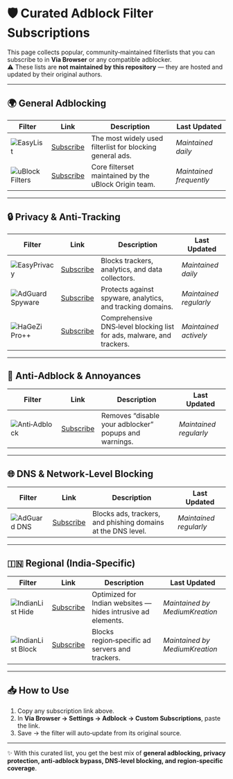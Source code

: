 # 🛡️ Curated Adblock Filter Subscriptions

This page collects popular, community‑maintained filterlists that you can subscribe to in **Via Browser** or any compatible adblocker.  
⚠️ These lists are **not maintained by this repository** — they are hosted and updated by their original authors.

---

## 🌍 General Adblocking
| Filter | Link | Description | Last Updated |
|--------|------|-------------|--------------|
| ![EasyList](https://img.shields.io/badge/EasyList-blue) | [Subscribe](https://easylist-downloads.adblockplus.org/easylist.txt) | The most widely used filterlist for blocking general ads. | _Maintained daily_ |
| ![uBlock Filters](https://img.shields.io/badge/uBlock%20Filters-green) | [Subscribe](https://github.com/uBlockOrigin/uAssets/raw/master/filters/filters.txt) | Core filterset maintained by the uBlock Origin team. | _Maintained frequently_ |

---

## 🔒 Privacy & Anti‑Tracking
| Filter | Link | Description | Last Updated |
|--------|------|-------------|--------------|
| ![EasyPrivacy](https://img.shields.io/badge/EasyPrivacy-orange) | [Subscribe](https://easylist-downloads.adblockplus.org/easyprivacy.txt) | Blocks trackers, analytics, and data collectors. | _Maintained daily_ |
| ![AdGuard Spyware](https://img.shields.io/badge/AdGuard%20Spyware-red) | [Subscribe](https://raw.githubusercontent.com/AdguardTeam/FiltersRegistry/master/filters/filter_3_Spyware/filter.txt) | Protects against spyware, analytics, and tracking domains. | _Maintained regularly_ |
| ![HaGeZi Pro++](https://img.shields.io/badge/HaGeZi%20Pro++-purple) | [Subscribe](https://raw.githubusercontent.com/hagezi/dns-blocklists/main/adblock/pro.plus.txt) | Comprehensive DNS‑level blocking list for ads, malware, and trackers. | _Maintained actively_ |

---

## 🚫 Anti‑Adblock & Annoyances
| Filter | Link | Description | Last Updated |
|--------|------|-------------|--------------|
| ![Anti‑Adblock](https://img.shields.io/badge/Anti--Adblock-yellow) | [Subscribe](https://easylist-downloads.adblockplus.org/antiadblockfilters.txt) | Removes “disable your adblocker” popups and warnings. | _Maintained regularly_ |

---

## 🌐 DNS & Network‑Level Blocking
| Filter | Link | Description | Last Updated |
|--------|------|-------------|--------------|
| ![AdGuard DNS](https://img.shields.io/badge/AdGuard%20DNS-lightgrey) | [Subscribe](https://raw.githubusercontent.com/AdguardTeam/FiltersRegistry/master/filters/filter_15_DnsFilter/filter.txt) | Blocks ads, trackers, and phishing domains at the DNS level. | _Maintained regularly_ |

---

## 🇮🇳 Regional (India‑Specific)
| Filter | Link | Description | Last Updated |
|--------|------|-------------|--------------|
| ![IndianList Hide](https://img.shields.io/badge/IndianList--Hide-brown) | [Subscribe](https://raw.githubusercontent.com/mediumkreation/IndianList/refs/heads/master/IndianList/specific_hide.txt) | Optimized for Indian websites — hides intrusive ad elements. | _Maintained by MediumKreation_ |
| ![IndianList Block](https://img.shields.io/badge/IndianList--Block-brown) | [Subscribe](https://raw.githubusercontent.com/mediumkreation/IndianList/refs/heads/master/IndianList/specific_block.txt) | Blocks region‑specific ad servers and trackers. | _Maintained by MediumKreation_ |

---

## 📥 How to Use
1. Copy any subscription link above.  
2. In **Via Browser → Settings → Adblock → Custom Subscriptions**, paste the link.  
3. Save → the filter will auto‑update from its original source.  

---

✨ With this curated list, you get the best mix of **general adblocking, privacy protection, anti‑adblock bypass, DNS‑level blocking, and region‑specific coverage**.
